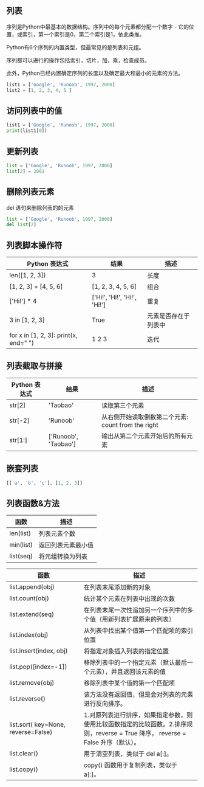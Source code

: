 ## 列表

序列是Python中最基本的数据结构。序列中的每个元素都分配一个数字 - 它的位置，或索引，第一个索引是0，第二个索引是1，依此类推。

Python有6个序列的内置类型，但最常见的是列表和元组。

序列都可以进行的操作包括索引，切片，加，乘，检查成员。

此外，Python已经内置确定序列的长度以及确定最大和最小的元素的方法。

```python
list1 = ['Google', 'Runoob', 1997, 2000]
list2 = [1, 2, 3, 4, 5 ]
```

## 访问列表中的值
```python
list1 = ['Google', 'Runoob', 1997, 2000]
print(list1[0])
```
## 更新列表
```python
list = ['Google', 'Runoob', 1997, 2000]
list[2] = 2001
```
## 删除列表元素
del 语句来删除列表的的元素
```python
list = ['Google', 'Runoob', 1997, 2000]
del list[2]
```
## 列表脚本操作符
| Python 表达式| 结果 | 描述 |
| --- | --- |--- |
| len([1, 2, 3]) | 3 | 长度 |
| [1, 2, 3] + [4, 5, 6] | [1, 2, 3, 4, 5, 6] | 组合 |
| ['Hi!'] * 4 | ['Hi!', 'Hi!', 'Hi!', 'Hi!'] | 重复 |
| 3 in [1, 2, 3] | True | 元素是否存在于列表中 |
| for x in [1, 2, 3]: print(x, end=" ") | 1 2 3 | 迭代 |

## 列表截取与拼接
| Python 表达式| 结果 | 描述 |
| --- | --- |--- |
| str[2] | 'Taobao' | 读取第三个元素 |
| str[-2] | 'Runoob' | 从右侧开始读取倒数第二个元素: count from the right |
| str[1:] | ['Runoob', 'Taobao'] | 输出从第二个元素开始后的所有元素 |

## 嵌套列表
```python
[['a', 'b', 'c'], [1, 2, 3]]
```

## 列表函数&方法
| 函数 | 描述 |
| --- | --- |
| len(list) | 列表元素个数 |
| min(list) | 返回列表元素最小值 |
| list(seq) | 将元组转换为列表 |

| 函数 | 描述 |
| --- | --- |
| list.append(obj) | 在列表末尾添加新的对象 |
| list.count(obj) | 统计某个元素在列表中出现的次数 |
| list.extend(seq) | 在列表末尾一次性追加另一个序列中的多个值（用新列表扩展原来的列表） |
| list.index(obj) | 从列表中找出某个值第一个匹配项的索引位置 |
| list.insert(index, obj) | 将指定对象插入列表的指定位置 |
| list.pop([index=-1]) | 移除列表中的一个指定元素（默认最后一个元素），并且返回该元素的值 |
| list.remove(obj) | 移除列表中某个值的第一个匹配项 |
| list.reverse() | 该方法没有返回值，但是会对列表的元素进行反向排序。 |
| list.sort( key=None, reverse=False) | 1.对原列表进行排序，如果指定参数，则使用比较函数指定的比较函数。2.排序规则，reverse = True 降序， reverse = False 升序（默认）。 |
| list.clear() | 用于清空列表，类似于 del a[:]。 |
| list.copy() | copy() 函数用于复制列表，类似于 a[:]。 |
